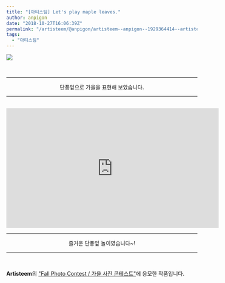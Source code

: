 ```yaml
---
title: "[아티스팀] Let's play maple leaves."
author: anpigon
date: "2018-10-27T16:06:39Z"
permalink: "/artisteem/@anpigon/artisteem--anpigon--1929364414--artisteem-busy-kr--2018-10-28-01-06-35--artwork--none"
tags:
  - "아티스팀"
---
```

![](https://steemitimages.com/640x0/http://13.124.16.246:8000/media/20181027_182641_OCPNXNh.jpg)

<br><center>
<hr>

단풍잎으로 가을을 표현해 보았습니다.

<hr>
<br>

<iframe width="560" height="315" src="https://www.youtube.com/embed/xZidhSC7Qeg" frameborder="0" allow="autoplay; encrypted-media" allowfullscreen></iframe>

<br>
<hr>

즐거운 단풍잎 놀이였습니다~!


<hr>
<br>
</center>



**Artisteem**의 ["Fall Photo Contest / 가을 사진 콘테스트"](https://steemit.com/artisteem/@artisteem/fall-photo-contest)에 응모한 작품입니다.